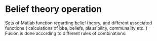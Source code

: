 # Belief theory operation

Sets of Matlab function regarding belief theory, and different associated functions ( calculations of bba, beliefs, plausibility, communality etc. )
Fusion is done according to different rules of combinations.
